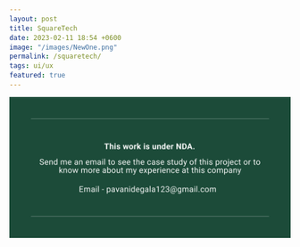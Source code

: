 ```yaml
---
layout: post
title: SquareTech
date: 2023-02-11 18:54 +0600
image: "/images/NewOne.png"
permalink: /squaretech/
tags: ui/ux
featured: true
---
```


![squaretech6](../images/NDA.png)



